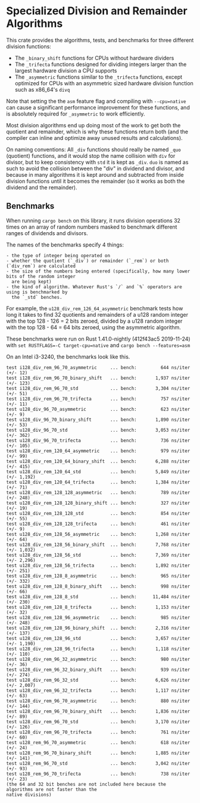 # Specialized Division and Remainder Algorithms

This crate provides the algorithms, tests, and benchmarks for three different division functions:

- The `_binary_shift` functions for CPUs without hardware dividers
- The `_trifecta` functions designed for dividing integers larger than the largest hardware division
  a CPU supports
- The `_asymmetric` functions similar to the `_trifecta` functions, except optimized for CPUs with
  an asymmetric sized hardware division function such as x86_64's `divq`

Note that setting the the `asm` feature flag and compiling with `--cpu=native` can cause a
significant performance improvement for these functions, and is absolutely required for
`_asymmetric` to work efficiently.

Most division algorithms end up doing most of the work to get both the quotient and remainder, which is why these functions return both (and the compiler can inline and optimize away unused results and calculations).

On naming conventions:
All `_div` functions should really be named `_quo` (quotient) functions, and it would stop the name
collision with `div` for divisor, but to keep consistency with `std` it is kept as `_div`.
`duo` is named as such to avoid the collision between the "div" in dividend and divisor, and because
in many algorithms it is kept around and subtracted from inside division functions until it becomes
the remainder (so it works as both the dividend and the remainder).

## Benchmarks

When running `cargo bench` on this library, it runs division operations 32 times on an array of
random numbers masked to benchmark different ranges of dividends and divisors.

The names of the benchmarks specify 4 things:

    - the type of integer being operated on
    - whether the quotient (`_div`) or remainder (`_rem`) or both (`div_rem`) are calculated
    - the size of the numbers being entered (specifically, how many lower bits of the random integer
      are being kept)
    - the kind of algorithm. Whatever Rust's `/` and `%` operators are using is benchmarked by
      the `_std` benches.

For example, the `u128_div_rem_126_64_asymmetric` benchmark tests how long it takes to find 32
quotients and remainders of a u128 random integer with the top 128 - 126 = 2 bits zeroed, divided
by a u128 random integer with the top 128 - 64 = 64 bits zeroed, using the asymmetric algorithm.

These benchmarks were run on Rust 1.41.0-nightly (412f43ac5 2019-11-24) with
`set RUSTFLAGS=-C target-cpu=native` and `cargo bench --features=asm`

On an Intel i3-3240, the benchmarks look like this.

```
test i128_div_rem_96_70_asymmetric     ... bench:         644 ns/iter (+/- 12)
test i128_div_rem_96_70_binary_shift   ... bench:       1,937 ns/iter (+/- 123)
test i128_div_rem_96_70_std            ... bench:       3,304 ns/iter (+/- 51)
test i128_div_rem_96_70_trifecta       ... bench:         757 ns/iter (+/- 11)
test u128_div_96_70_asymmetric         ... bench:         623 ns/iter (+/- 9)
test u128_div_96_70_binary_shift       ... bench:       1,890 ns/iter (+/- 53)
test u128_div_96_70_std                ... bench:       3,053 ns/iter (+/- 362)
test u128_div_96_70_trifecta           ... bench:         736 ns/iter (+/- 105)
test u128_div_rem_120_64_asymmetric    ... bench:         979 ns/iter (+/- 99)
test u128_div_rem_120_64_binary_shift  ... bench:       6,288 ns/iter (+/- 415)
test u128_div_rem_120_64_std           ... bench:       5,849 ns/iter (+/- 1,192)
test u128_div_rem_120_64_trifecta      ... bench:       1,384 ns/iter (+/- 71)
test u128_div_rem_128_128_asymmetric   ... bench:         789 ns/iter (+/- 248)
test u128_div_rem_128_128_binary_shift ... bench:         327 ns/iter (+/- 19)
test u128_div_rem_128_128_std          ... bench:         854 ns/iter (+/- 55)
test u128_div_rem_128_128_trifecta     ... bench:         461 ns/iter (+/- 9)
test u128_div_rem_128_56_asymmetric    ... bench:       1,268 ns/iter (+/- 64)
test u128_div_rem_128_56_binary_shift  ... bench:       7,768 ns/iter (+/- 1,032)
test u128_div_rem_128_56_std           ... bench:       7,369 ns/iter (+/- 2,296)
test u128_div_rem_128_56_trifecta      ... bench:       1,892 ns/iter (+/- 251)
test u128_div_rem_128_8_asymmetric     ... bench:         965 ns/iter (+/- 332)
test u128_div_rem_128_8_binary_shift   ... bench:         998 ns/iter (+/- 66)
test u128_div_rem_128_8_std            ... bench:      11,484 ns/iter (+/- 230)
test u128_div_rem_128_8_trifecta       ... bench:       1,153 ns/iter (+/- 32)
test u128_div_rem_128_96_asymmetric    ... bench:         985 ns/iter (+/- 248)
test u128_div_rem_128_96_binary_shift  ... bench:       2,316 ns/iter (+/- 137)
test u128_div_rem_128_96_std           ... bench:       3,657 ns/iter (+/- 1,190)
test u128_div_rem_128_96_trifecta      ... bench:       1,118 ns/iter (+/- 110)
test u128_div_rem_96_32_asymmetric     ... bench:         980 ns/iter (+/- 36)
test u128_div_rem_96_32_binary_shift   ... bench:         939 ns/iter (+/- 274)
test u128_div_rem_96_32_std            ... bench:       6,626 ns/iter (+/- 2,007)
test u128_div_rem_96_32_trifecta       ... bench:       1,117 ns/iter (+/- 63)
test u128_div_rem_96_70_asymmetric     ... bench:         880 ns/iter (+/- 144)
test u128_div_rem_96_70_binary_shift   ... bench:       1,836 ns/iter (+/- 89)
test u128_div_rem_96_70_std            ... bench:       3,170 ns/iter (+/- 126)
test u128_div_rem_96_70_trifecta       ... bench:         761 ns/iter (+/- 60)
test u128_rem_96_70_asymmetric         ... bench:         618 ns/iter (+/- 24)
test u128_rem_96_70_binary_shift       ... bench:       1,885 ns/iter (+/- 141)
test u128_rem_96_70_std                ... bench:       3,042 ns/iter (+/- 93)
test u128_rem_96_70_trifecta           ... bench:         738 ns/iter (+/- 23)
(the 64 and 32 bit benches are not included here because the algorithms are not faster than the
native divisions)
```
